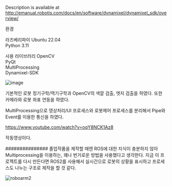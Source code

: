 Description is available at http://emanual.robotis.com/docs/en/software/dynamixel/dynamixel_sdk/overview/


환경

라즈베리파이 Ubuntu 22.04<br/>
Python 3.11<br/>

사용 라이브러리
OpenCV<br/>
PyQt<br/>
MultiProcessing<br/>
Dynamixel-SDK <br/>


![image](https://github.com/user-attachments/assets/3dc8b785-f954-4851-967b-d7f735976306)


기본적인 로봇 정기구학/역기구학과 OpenCV의 색깔 검출, 엣지 검출을 하였다.
또한 카메라와 로봇 좌표 연동을 하였다.

MultiProcessing으로 영상처리/UI 프로세스와 로봇제어 프로세스를 분리해서 Pipe와 Event를 이용한 통신을 하였다.

https://www.youtube.com/watch?v=oqY8NCK1Az8

작동영상이다.

###############
졸업작품을 제작할 때엔 ROS에 대한 지식이 충분하지 않아 Multiprocessing을 이용하는, 꽤나 번거로운 방법을 사용했다고 생각한다. 지금 이 프로젝트를 다시 만든다면 ROS2를 사용해서 실시간으로 로봇의 상황을 표시하고 프로세스도 나누는 구조로 제작을 할 것 같다.

![roboarm2](https://github.com/user-attachments/assets/6442825c-2dab-4e9b-8d15-48746d4a7dfd)
